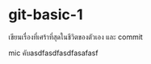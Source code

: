 
# git-basic-1


เขียนเรื่องที่เศร้าที่สุดในชีวิตของตัวเอง และ commit 



mic คับasdfasdfasdfasafasf


